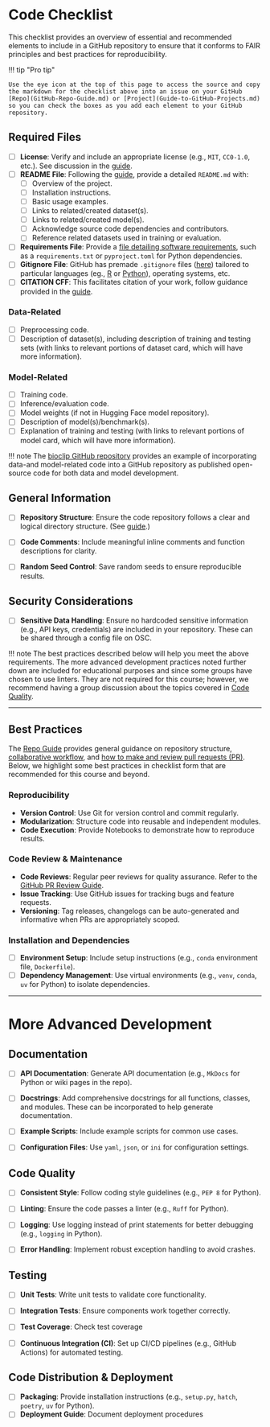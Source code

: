 # Code Checklist

This checklist provides an overview of essential and recommended elements to include in a GitHub repository to ensure that it conforms to FAIR principles and best practices for reproducibility.

!!! tip "Pro tip" 

    Use the eye icon at the top of this page to access the source and copy the markdown for the checklist above into an issue on your GitHub [Repo](GitHub-Repo-Guide.md) or [Project](Guide-to-GitHub-Projects.md) so you can check the boxes as you add each element to your GitHub repository.

## Required Files
- [ ] **License**: Verify and include an appropriate license (e.g., `MIT`, `CC0-1.0`, etc.). See discussion in the [guide](GitHub-Repo-Guide.md/#license).
- [ ] **README File**: Following the [guide](GitHub-Repo-Guide.md/#readme), provide a detailed `README.md` with:
    - [ ] Overview of the project.
    - [ ] Installation instructions.
    - [ ] Basic usage examples.
    - [ ] Links to related/created dataset(s).
    - [ ] Links to related/created model(s).
    - [ ] Acknowledge source code dependencies and contributors.
    - [ ] Reference related datasets used in training or evaluation.
- [ ] **Requirements File**: Provide a [file detailing software requirements](GitHub-Repo-Guide.md/#software-requirements-file), such as a `requirements.txt` or `pyproject.toml` for Python dependencies.
- [ ] **Gitignore File**: GitHub has premade `.gitignore` files ([here](https://github.com/github/gitignore)) tailored to particular languages (eg., [R](https://github.com/github/gitignore/blob/main/R.gitignore) or [Python](https://github.com/github/gitignore/blob/main/Python.gitignore)), operating systems, etc.
- [ ] **CITATION CFF**: This facilitates citation of your work, follow guidance provided in the [guide](GitHub-Repo-Guide.md/#citation).

### Data-Related
- [ ] Preprocessing code.
- [ ] Description of dataset(s), including description of training and testing sets (with links to relevant portions of dataset card, which will have more information).

### Model-Related
- [ ] Training code.
- [ ] Inference/evaluation code.
- [ ] Model weights (if not in Hugging Face model repository).
- [ ] Description of model(s)/benchmark(s).
- [ ] Explanation of training and testing (with links to relevant portions of model card, which will have more information).

!!! note
    The [bioclip GitHub repository](https://github.com/Imageomics/bioclip) provides an example of incorporating data-and model-related code into a GitHub repository as published open-source code for both data and model development.

## General Information

- [ ] **Repository Structure**: Ensure the code repository follows a clear and logical directory structure. (See [guide](GitHub-Repo-Guide.md/#general-repository-structure).)
- [ ] **Code Comments**: Include meaningful inline comments and function descriptions for clarity.
- [ ] **Random Seed Control**: Save random seeds to ensure reproducible results.


## Security Considerations

- [ ] **Sensitive Data Handling**: Ensure no hardcoded sensitive information (e.g., API keys, credentials) are included in your repository. These can be shared through a config file on OSC.


!!! note
    The best practices described below will help you meet the above requirements. The more advanced development practices noted further down are included for educational purposes and since some groups have chosen to use linters. They are not required for this course; however, we recommend having a group discussion about the topics covered in [Code Quality](#code-quality).

---

## Best Practices

The [Repo Guide](GitHub-Repo-Guide.md/) provides general guidance on repository structure, [collaborative workflow](The-GitHub-Workflow.md/), and [how to make and review pull requests (PR)](The-GitHub-Pull-Request-Guide.md/). Below, we highlight some best practices in checklist form that are recommended for this course and beyond. 

### Reproducibility

- **Version Control**: Use Git for version control and commit regularly.
- **Modularization**: Structure code into reusable and independent modules.
- **Code Execution**: Provide Notebooks to demonstrate how to reproduce results.


### Code Review & Maintenance

- **Code Reviews**: Regular peer reviews for quality assurance. Refer to the [GitHub PR Review Guide](The-GitHub-Pull-Request-Guide.md/#2-review-a-pull-request).
- **Issue Tracking**: Use GitHub issues for tracking bugs and feature requests. 
- **Versioning**: Tag releases, changelogs can be auto-generated and informative when PRs are appropriately scoped.


### Installation and Dependencies

- [ ] **Environment Setup**: Include setup instructions (e.g., `conda` environment file, `Dockerfile`).
- [ ] **Dependency Management**: Use virtual environments (e.g., `venv`, `conda`, `uv` for Python) to isolate dependencies.

---

# More Advanced Development

## Documentation

- [ ] **API Documentation**: Generate API documentation (e.g., `MkDocs` for Python or wiki pages in the repo). 
- [ ] **Docstrings**: Add comprehensive docstrings for all functions, classes, and modules. These can be incorporated to help generate documentation.
- [ ] **Example Scripts**: Include example scripts for common use cases.
- [ ] **Configuration Files**: Use `yaml`, `json`, or `ini` for configuration settings.


## Code Quality

- [ ] **Consistent Style**: Follow coding style guidelines (e.g., `PEP 8` for Python).
- [ ] **Linting**: Ensure the code passes a linter (e.g., `Ruff` for Python).
- [ ] **Logging**: Use logging instead of print statements for better debugging (e.g., `logging` in Python).
- [ ] **Error Handling**: Implement robust exception handling to avoid crashes.


## Testing

- [ ] **Unit Tests**: Write unit tests to validate core functionality.
- [ ] **Integration Tests**: Ensure components work together correctly.
- [ ] **Test Coverage**: Check test coverage
- [ ] **Continuous Integration (CI)**: Set up CI/CD pipelines (e.g., GitHub Actions) for automated testing.


## Code Distribution & Deployment

- [ ] **Packaging**: Provide installation instructions (e.g., `setup.py`, `hatch`, `poetry`, `uv` for Python).
- [ ] **Deployment Guide**: Document deployment procedures
